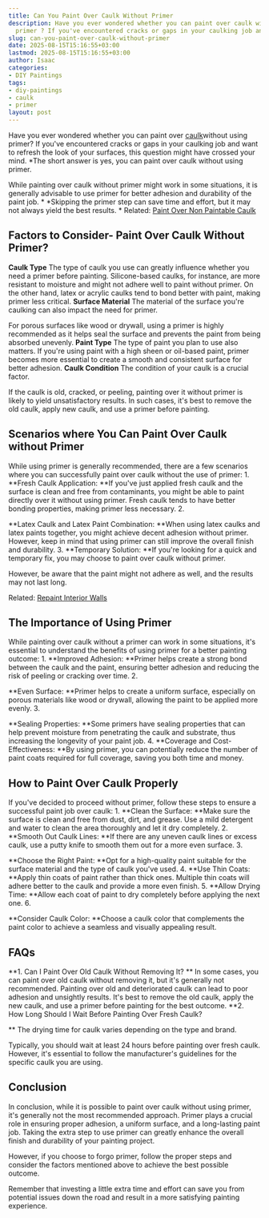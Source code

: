 ```yaml
---
title: Can You Paint Over Caulk Without Primer
description: Have you ever wondered whether you can paint over caulk without using
  primer ? If you've encountered cracks or gaps in your caulking job and want to refresh...
slug: can-you-paint-over-caulk-without-primer
date: 2025-08-15T15:16:55+03:00
lastmod: 2025-08-15T15:16:55+03:00
author: Isaac
categories:
- DIY Paintings
tags:
- diy-paintings
- caulk
- primer
layout: post
---
```

Have you ever wondered whether you can paint over [caulk](https://pestpolicy.com/is-it-ok-to-paint-over-wet-caulk/)without using primer? If you've encountered cracks or gaps in your caulking job and want to refresh the look of your surfaces, this question might have crossed your mind. *The short answer is yes, you can paint over caulk without using primer.

While painting over caulk without primer might work in some situations, it is generally advisable to use primer for better adhesion and durability of the paint job. * *Skipping the primer step can save time and effort, but it may not always yield the best results. * Related: [Paint Over Non Paintable Caulk](https://pestpolicy.com/how-to-paint-over-non-paintable-caulk/)

##  **Factors to Consider**- Paint Over Caulk Without Primer?

**Caulk Type** The type of caulk you use can greatly influence whether you need a primer before painting. Silicone-based caulks, for instance, are more resistant to moisture and might not adhere well to paint without primer. On the other hand, latex or acrylic caulks tend to bond better with paint, making primer less critical. **Surface Material** The material of the surface you're caulking can also impact the need for primer.

For porous surfaces like wood or drywall, using a primer is highly recommended as it helps seal the surface and prevents the paint from being absorbed unevenly. **Paint Type** The type of paint you plan to use also matters. If you're using paint with a high sheen or oil-based paint, primer becomes more essential to create a smooth and consistent surface for better adhesion. **Caulk Condition** The condition of your caulk is a crucial factor.

If the caulk is old, cracked, or peeling, painting over it without primer is likely to yield unsatisfactory results. In such cases, it's best to remove the old caulk, apply new caulk, and use a primer before painting.

##  **Scenarios where You Can Paint Over Caulk without Primer**

While using primer is generally recommended, there are a few scenarios where you can successfully paint over caulk without the use of primer: 1. **Fresh Caulk Application: **If you've just applied fresh caulk and the surface is clean and free from contaminants, you might be able to paint directly over it without using primer. Fresh caulk tends to have better bonding properties, making primer less necessary. 2.

**Latex Caulk and Latex Paint Combination: **When using latex caulks and latex paints together, you might achieve decent adhesion without primer. However, keep in mind that using primer can still improve the overall finish and durability. 3. **Temporary Solution: **If you're looking for a quick and temporary fix, you may choose to paint over caulk without primer.

However, be aware that the paint might not adhere as well, and the results may not last long.

Related: [Repaint Interior Walls](https://pestpolicy.com/how-often-should-you-repaint-interior-walls/)

##  **The Importance of Using Primer**

While painting over caulk without a primer can work in some situations, it's essential to understand the benefits of using primer for a better painting outcome: 1. **Improved Adhesion: **Primer helps create a strong bond between the caulk and the paint, ensuring better adhesion and reducing the risk of peeling or cracking over time. 2.

**Even Surface: **Primer helps to create a uniform surface, especially on porous materials like wood or drywall, allowing the paint to be applied more evenly. 3.

**Sealing Properties: **Some primers have sealing properties that can help prevent moisture from penetrating the caulk and substrate, thus increasing the longevity of your paint job. 4. **Coverage and Cost-Effectiveness: **By using primer, you can potentially reduce the number of paint coats required for full coverage, saving you both time and money.

##  **How to Paint Over Caulk Properly**

If you've decided to proceed without primer, follow these steps to ensure a successful paint job over caulk: 1. **Clean the Surface: **Make sure the surface is clean and free from dust, dirt, and grease. Use a mild detergent and water to clean the area thoroughly and let it dry completely. 2. **Smooth Out Caulk Lines: **If there are any uneven caulk lines or excess caulk, use a putty knife to smooth them out for a more even surface. 3.

**Choose the Right Paint: **Opt for a high-quality paint suitable for the surface material and the type of caulk you've used. 4. **Use Thin Coats: **Apply thin coats of paint rather than thick ones. Multiple thin coats will adhere better to the caulk and provide a more even finish. 5. **Allow Drying Time: **Allow each coat of paint to dry completely before applying the next one. 6.

**Consider Caulk Color: **Choose a caulk color that complements the paint color to achieve a seamless and visually appealing result.

##  FAQs

**1. Can I Paint Over Old Caulk Without Removing It? ** In some cases, you can paint over old caulk without removing it, but it's generally not recommended. Painting over old and deteriorated caulk can lead to poor adhesion and unsightly results. It's best to remove the old caulk, apply the new caulk, and use a primer before painting for the best outcome. **2. How Long Should I Wait Before Painting Over Fresh Caulk?

** The drying time for caulk varies depending on the type and brand.

Typically, you should wait at least 24 hours before painting over fresh caulk. However, it's essential to follow the manufacturer's guidelines for the specific caulk you are using.

##  **Conclusion**

In conclusion, while it is possible to paint over caulk without using primer, it's generally not the most recommended approach. Primer plays a crucial role in ensuring proper adhesion, a uniform surface, and a long-lasting paint job. Taking the extra step to use primer can greatly enhance the overall finish and durability of your painting project.

However, if you choose to forgo primer, follow the proper steps and consider the factors mentioned above to achieve the best possible outcome.

Remember that investing a little extra time and effort can save you from potential issues down the road and result in a more satisfying painting experience.
